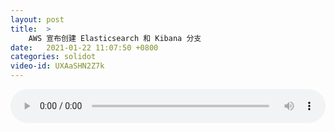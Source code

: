 ```yaml
---
layout: post
title:  >
    AWS 宣布创建 Elasticsearch 和 Kibana 分支
date:   2021-01-22 11:07:50 +0800
categories: solidot
video-id: UXAaSHN2Z7k
---
```


<audio src="/assets/ee8aa20b2ad91f4abda8af0f6f8eeb0c.mp3" style="width: 100%;" controls></audio>

